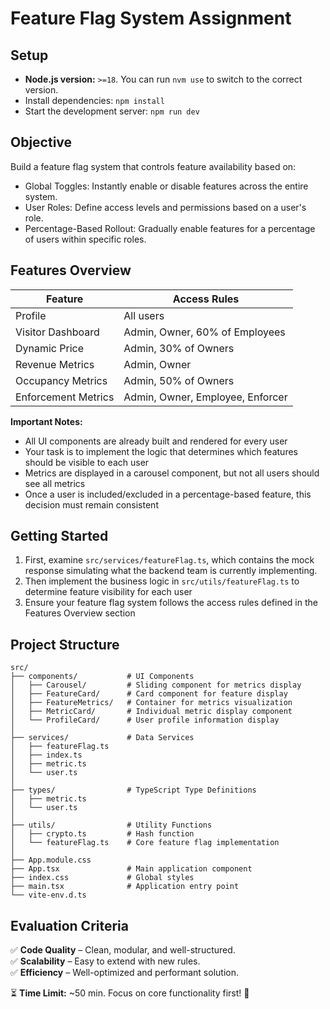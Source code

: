 # **Feature Flag System Assignment**

## **Setup**
- **Node.js version:** `>=18`. You can run `nvm use` to switch to the correct version.
- Install dependencies: `npm install`
- Start the development server: `npm run dev`

## **Objective**
Build a feature flag system that controls feature availability based on:
- Global Toggles: Instantly enable or disable features across the entire system.
- User Roles: Define access levels and permissions based on a user's role.
- Percentage-Based Rollout: Gradually enable features for a percentage of users within specific roles.

## **Features Overview**
| Feature | Access Rules |
|---------|--------------|
| Profile | All users |
| Visitor Dashboard | Admin, Owner, 60% of Employees |
| Dynamic Price | Admin, 30% of Owners |
| Revenue Metrics | Admin, Owner |
| Occupancy Metrics | Admin, 50% of Owners |
| Enforcement Metrics | Admin, Owner, Employee, Enforcer |

**Important Notes:**
- All UI components are already built and rendered for every user
- Your task is to implement the logic that determines which features should be visible to each user
- Metrics are displayed in a carousel component, but not all users should see all metrics
- Once a user is included/excluded in a percentage-based feature, this decision must remain consistent

## **Getting Started**
1. First, examine `src/services/featureFlag.ts`, which contains the mock response simulating what the backend team is currently implementing.
2. Then implement the business logic in `src/utils/featureFlag.ts` to determine feature visibility for each user
3. Ensure your feature flag system follows the access rules defined in the Features Overview section

## **Project Structure**
```plaintext
src/
├── components/           # UI Components
│   ├── Carousel/         # Sliding component for metrics display
│   ├── FeatureCard/      # Card component for feature display
│   ├── FeatureMetrics/   # Container for metrics visualization
│   ├── MetricCard/       # Individual metric display component
│   └── ProfileCard/      # User profile information display
│
├── services/             # Data Services
│   ├── featureFlag.ts    
│   ├── index.ts          
│   ├── metric.ts         
│   └── user.ts           
│
├── types/                # TypeScript Type Definitions
│   ├── metric.ts         
│   └── user.ts          
│
├── utils/                # Utility Functions
│   ├── crypto.ts         # Hash function
│   └── featureFlag.ts    # Core feature flag implementation
│
├── App.module.css        
├── App.tsx               # Main application component
├── index.css             # Global styles
├── main.tsx              # Application entry point
└── vite-env.d.ts
```

## **Evaluation Criteria**
✅ **Code Quality** – Clean, modular, and well-structured.  
✅ **Scalability** – Easy to extend with new rules.  
✅ **Efficiency** – Well-optimized and performant solution.  

⏳ **Time Limit:** ~50 min. Focus on core functionality first! 🚀
